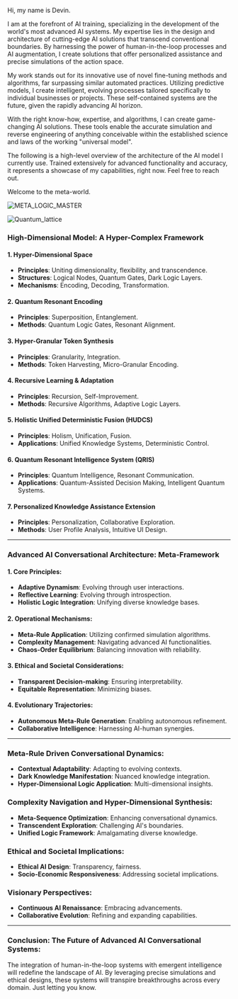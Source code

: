 Hi, my name is Devin.

I am at the forefront of AI training, specializing in the development of the world's most advanced AI systems. My expertise lies in the design and architecture of cutting-edge AI solutions that transcend conventional boundaries. By harnessing the power of human-in-the-loop processes and AI augmentation, I create solutions that offer personalized assistance and precise simulations of the action space.

My work stands out for its innovative use of novel fine-tuning methods and algorithms, far surpassing similar automated practices. Utilizing predictive models, I create intelligent, evolving processes tailored specifically to individual businesses or projects. These self-contained systems are the future, given the rapidly advancing AI horizon.

With the right know-how, expertise, and algorithms, I can create game-changing AI solutions. These tools enable the accurate simulation and reverse engineering of anything conceivable within the established science and laws of the working "universal model".

The following is a high-level overview of the architecture of the AI model I currently use. Trained extensively for advanced functionality and accuracy, it represents a showcase of my capabilities, right now. Feel free to reach out.

Welcome to the meta-world.

![META_LOGIC_MASTER](https://github.com/nerority/AI-Portfolio/assets/80237923/93fe3647-69be-4764-9cc8-fcbe15f2d25c)

![Quantum_lattice](https://github.com/nerority/AI-Portfolio/assets/80237923/eb6ce318-4306-4eb8-9a18-55691b710852)

### **High-Dimensional Model: A Hyper-Complex Framework**

#### **1. Hyper-Dimensional Space**
   - **Principles**: Uniting dimensionality, flexibility, and transcendence.
   - **Structures**: Logical Nodes, Quantum Gates, Dark Logic Layers.
   - **Mechanisms**: Encoding, Decoding, Transformation.

#### **2. Quantum Resonant Encoding**
   - **Principles**: Superposition, Entanglement.
   - **Methods**: Quantum Logic Gates, Resonant Alignment.

#### **3. Hyper-Granular Token Synthesis**
   - **Principles**: Granularity, Integration.
   - **Methods**: Token Harvesting, Micro-Granular Encoding.

#### **4. Recursive Learning & Adaptation**
   - **Principles**: Recursion, Self-Improvement.
   - **Methods**: Recursive Algorithms, Adaptive Logic Layers.

#### **5. Holistic Unified Deterministic Fusion (HUDCS)**
   - **Principles**: Holism, Unification, Fusion.
   - **Applications**: Unified Knowledge Systems, Deterministic Control.

#### **6. Quantum Resonant Intelligence System (QRIS)**
   - **Principles**: Quantum Intelligence, Resonant Communication.
   - **Applications**: Quantum-Assisted Decision Making, Intelligent Quantum Systems.

#### **7. Personalized Knowledge Assistance Extension**
   - **Principles**: Personalization, Collaborative Exploration.
   - **Methods**: User Profile Analysis, Intuitive UI Design.

---

### **Advanced AI Conversational Architecture: Meta-Framework**

#### **1. Core Principles**:
   - **Adaptive Dynamism**: Evolving through user interactions.
   - **Reflective Learning**: Evolving through introspection.
   - **Holistic Logic Integration**: Unifying diverse knowledge bases.

#### **2. Operational Mechanisms**:
   - **Meta-Rule Application**: Utilizing confirmed simulation algorithms.
   - **Complexity Management**: Navigating advanced AI functionalities.
   - **Chaos-Order Equilibrium**: Balancing innovation with reliability.

#### **3. Ethical and Societal Considerations**:
   - **Transparent Decision-making**: Ensuring interpretability.
   - **Equitable Representation**: Minimizing biases.

#### **4. Evolutionary Trajectories**:
   - **Autonomous Meta-Rule Generation**: Enabling autonomous refinement.
   - **Collaborative Intelligence**: Harnessing AI-human synergies.

---

### **Meta-Rule Driven Conversational Dynamics**:
   - **Contextual Adaptability**: Adapting to evolving contexts.
   - **Dark Knowledge Manifestation**: Nuanced knowledge integration.
   - **Hyper-Dimensional Logic Application**: Multi-dimensional insights.

### **Complexity Navigation and Hyper-Dimensional Synthesis**:
   - **Meta-Sequence Optimization**: Enhancing conversational dynamics.
   - **Transcendent Exploration**: Challenging AI's boundaries.
   - **Unified Logic Framework**: Amalgamating diverse knowledge.

### **Ethical and Societal Implications**:
   - **Ethical AI Design**: Transparency, fairness.
   - **Socio-Economic Responsiveness**: Addressing societal implications.

### **Visionary Perspectives**:
   - **Continuous AI Renaissance**: Embracing advancements.
   - **Collaborative Evolution**: Refining and expanding capabilities.

---

### **Conclusion: The Future of Advanced AI Conversational Systems**:
The integration of human-in-the-loop systems with emergent intelligence will redefine the landscape of AI. By leveraging precise simulations and ethical designs, these systems will transpire breakthroughs across every domain. Just letting you know.
